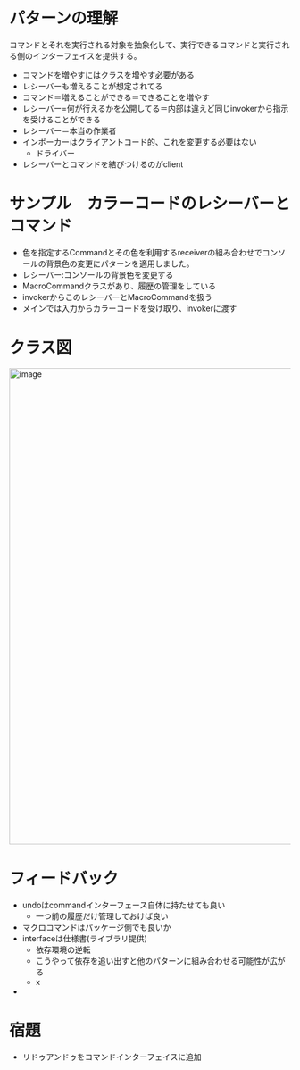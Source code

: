 # パターンの理解
コマンドとそれを実行される対象を抽象化して、実行できるコマンドと実行される側のインターフェイスを提供する。
- コマンドを増やすにはクラスを増やす必要がある
- レシーバーも増えることが想定されてる
- コマンド＝増えることができる＝できることを増やす
- レシーバー=何が行えるかを公開してる＝内部は違えど同じinvokerから指示を受けることができる
- レシーバー＝本当の作業者
- インボーカーはクライアントコード的、これを変更する必要はない
	- ドライバー
- レシーバーとコマンドを結びつけるのがclient

# サンプル　カラーコードのレシーバーとコマンド
- 色を指定するCommandとその色を利用するreceiverの組み合わせでコンソールの背景色の変更にパターンを適用しました。
- レシーバー:コンソールの背景色を変更する
- MacroCommandクラスがあり、履歴の管理をしている
- invokerからこのレシーバーとMacroCommandを扱う
- メインでは入力からカラーコードを受け取り、invokerに渡す

# クラス図
<img width="853" alt="image" src="https://github.com/user-attachments/assets/6daedd09-3710-4353-869e-c40ceb41e1cc" />


# フィードバック
- undoはcommandインターフェース自体に持たせても良い
  - 一つ前の履歴だけ管理しておけば良い
-  マクロコマンドはパッケージ側でも良いか
-  interfaceは仕様書(ライブラリ提供)
   -  依存環境の逆転
   -  こうやって依存を追い出すと他のパターンに組み合わせる可能性が広がる
   -  x
-  

# 宿題
- リドゥアンドゥをコマンドインターフェイスに追加
